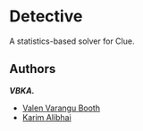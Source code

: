 # Detective

A statistics-based solver for Clue.

## Authors

***VBKA.***

 - [Valen Varangu Booth](https://github.com/valenvb)
 - [Karim Alibhai](https://github.com/karimsa)
